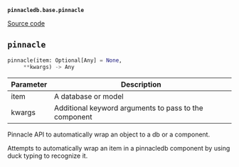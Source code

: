 **`pinnacledb.base.pinnacle`** 

[Source code](https://github.com/SuperDuperDB/pinnacledb/blob/main/pinnacledb/base/pinnacle.py)

## `pinnacle` 

```python
pinnacle(item: Optional[Any] = None,
     **kwargs) -> Any
```
| Parameter | Description |
|-----------|-------------|
| item | A database or model |
| kwargs | Additional keyword arguments to pass to the component |

Pinnacle API to automatically wrap an object to a db or a component.

Attempts to automatically wrap an item in a pinnacledb component by
using duck typing to recognize it.

